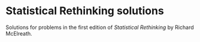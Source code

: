 # Statistical Rethinking solutions

Solutions for problems in the first edition of _Statistical Rethinking_ by Richard McElreath.

